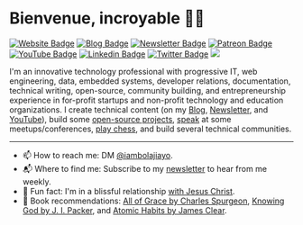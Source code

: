 # Bienvenue, incroyable 👋🏾

[![Website Badge](https://img.shields.io/badge/-Portfolio-3B7EBF?style=for-the-badge&logo=Google-Chrome&logoColor=white&link=https://bolajiayodeji.com)](https://bolajiayodeji.com) [![Blog Badge](https://img.shields.io/badge/-Blog-3B7EBF?style=for-the-badge&logo=Hashnode&logoColor=white&link=https://blog.bolajiayodeji.com)](https://blog.bolajiayodeji.com) [![Newsletter Badge](https://img.shields.io/badge/-Newsletter-3B7EBF?style=for-the-badge&logo=Substack&logoColor=white&link=https://bawd.bolajiayodeji.com)](https://bawd.bolajiayodeji.com) [![Patreon Badge](https://img.shields.io/badge/-Patreon-3B7EBF?style=for-the-badge&logo=Patreon&logoColor=white&link=https://patreon.com/bolajiayodeji)](https://patreon.com/bolajiayodeji) [![YouTube Badge](https://img.shields.io/badge/-Youtube-3B7EBF?style=for-the-badge&logo=Youtube&logoColor=white&link=https://www.youtube.com/c/bolajiayodeji)](https://www.youtube.com/c/bolajiayodeji) [![Linkedin Badge](https://img.shields.io/badge/-LinkedIn-3B7EBF?style=for-the-badge&logo=Linkedin&logoColor=white&link=https://www.linkedin.com/in/iambolajiayo)](https://www.linkedin.com/in/iambolajiayo) [![Twitter Badge](https://img.shields.io/badge/-@iambolajiayo-3B7EBF?style=for-the-badge&logo=twitter&logoColor=white&link=https://twitter.com/iambolajiayo)](https://twitter.com/iambolajiayo) ![](https://komarev.com/ghpvc/?username=BolajiAyodeji&style=for-the-badge)

I'm an innovative technology professional with progressive IT, web engineering, data, embedded systems, developer relations, documentation, technical writing, open-source, community building, and entrepreneurship experience in for-profit startups and non-profit technology and education organizations. I create technical content (on my [Blog](https://blog.bolajiayodeji.com), [Newsletter](https://bawd.bolajiayodeji.com), and [YouTube](https://www.youtube.com/c/bolajiayodeji)), build some [open-source projects](https://github.com/BolajiAyodeji), [speak](https://slides.com/bolajiayodeji) at some meetups/conferences, [play chess](https://chess.com/member/bolajiayodeji), and build several technical communities.

---

- 📫 How to reach me: DM [@iambolajiayo](https://twitter.com/iambolajiayo).
- 📬 Where to find me: Subscribe to my [newsletter](https://bawd.bolajiayodeji.com) to hear from me weekly.
- 💙 Fun fact: I'm in a blissful relationship [with Jesus Christ]( https://www.biblegateway.com/passage/?search=1+Corinthians+15%3A1-11&version=NKJV).
- 📖 Book recommendations: [All of Grace by Charles Spurgeon](https://bit.ly/3KYYHij), [Knowing God by J. I. Packer](https://bit.ly/3EdCFUW), and [Atomic Habits by James Clear](https://bit.ly/45r1kBH).
